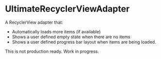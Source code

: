 # UltimateRecyclerViewAdapter
A RecyclerView adapter that: 

- Automatically loads more items (if available)
- Shows a user defined empty state when there are no items
- Shows a user defined progress bar layout when items are being loaded.

This is not production ready. Work in progress.
